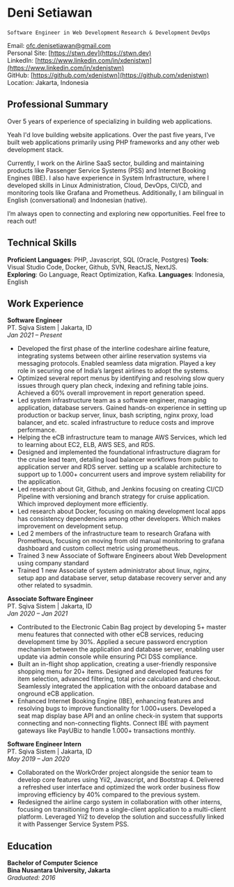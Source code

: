 # **Deni Setiawan**
`Software Engineer in Web Development` `Research & Development` `DevOps`

Email: ofc.denisetiawan@gmail.com   
Personal Site: [https://stwn.dev](https://stwn.dev)  
LinkedIn: [https://www.linkedin.com/in/xdenistwn](https://www.linkedin.com/in/xdenistwn)  
GitHub: [https://github.com/xdenistwn](https://github.com/xdenistwn)  
Location: Jakarta, Indonesia  

## **Professional Summary**

Over 5 years of experience of specializing in building web applications.

Yeah I'd love building website applications. Over the past five years, I’ve built web applications primarily using PHP frameworks and any other web development stack.

Currently, I work on the Airline SaaS sector, building and maintaining products like Passenger Service Systems (PSS) and Internet Booking Engines (IBE). I also have experience in System Infrastructure, where I developed skills in Linux Administration, Cloud, DevOps, CI/CD, and monitoring tools like Grafana and Prometheus. Additionally, I am bilingual in English (conversational) and Indonesian (native).

I’m always open to connecting and exploring new opportunities. Feel free to reach out!

## **Technical Skills**

**Proficient Languages**: PHP, Javascript, SQL (Oracle, Postgres)
**Tools**: Visual Studio Code, Docker, Github, SVN, ReactJS, NextJS.  
**Exploring**: Go Language, React Optimization, Kafka.
**Languages**: Indonesia, English  

## **Work Experience**

**Software Engineer**  
PT. Sqiva Sistem | Jakarta, ID     
*Jan 2021 – Present*

- Developed the first phase of the interline codeshare airline feature, integrating systems between other airline reservation systems via messaging protocols. Enabled seamless data migration. Played a key role in securing one of India’s largest airlines to adopt the systems.
- Optimized several report menus by identifying and resolving slow query issues through query plan check, indexing and refining table joins. Achieved a 60% overall improvement in report generation speed.
- Led system infrastructure team as a software engineer, managing application, database servers. Gained hands-on experience in setting up production or backup server, linux, bash scripting, nginx proxy, load balancer, and etc. scaled infrastructure to reduce costs and improve performance.
- Helping the eCB infrastructure team to manage AWS Services, which led to learning about EC2, ELB, AWS SES, and RDS.
- Designed and implemented the foundational infrastructure diagram for the cruise lead team, detailing load balancer workflows from public to application server and RDS server. setting up a scalable architecture to support up to 1.000+ concurrent users and improve system reliability for the application.
- Led research about Git, Github, and Jenkins focusing on creating CI/CD Pipeline with versioning and branch strategy for cruise application. Which improved deployment more efficiently.
- Led research about Docker, focusing on making development local apps has consistency dependencies among other developers. Which makes improvement on development setup.
- Led 2 members of the infrastructure team to research Grafana with Prometheus, focusing on moving from old manual monitoring to grafana dashboard and custom collect metric using prometheus.
- Trained 3 new Associate of Software Engineers about Web Development using company standard
- Trained 1 new Associate of system administrator about linux, nginx, setup app and database server, setup database recovery server and any other related to sysadmin.

**Associate Software Engineer**  
PT. Sqiva Sistem | Jakarta, ID      
*Jan 2020 – Jan 2021*

- Contributed to the Electronic Cabin Bag project by developing 5+ master menu features that connected with other eCB services, reducing development time by 30%. Applied a secure password encryption mechanism between the application and database server, enabling user update via admin console while ensuring PCI DSS compliance.
- Built an in-flight shop application, creating a user-friendly responsive shopping menu for 20+ items. Designed and developed features for item selection, advanced filtering, total price calculation and checkout. Seamlessly integrated the application with the onboard database and onground eCB application.
- Enhanced Internet Booking Engine (IBE), enhancing features and resolving bugs to improve functionality for 1.000+users. Developed a seat map display base API and an online check-in system that supports connecting and non-connecting flights. Connect IBE with payment gateways like PayUBiz to handle 1.000+ transactions monthly.

**Software Engineer Intern**  
PT. Sqiva Sistem | Jakarta, ID         
*May 2019 – Jan 2020*

- Collaborated on the WorkOrder project alongside the senior team to develop core features using Yii2, Javascript, and Bootstrap 4. Delivered a refreshed user interface and optimized the work order business flow improving efficiency by 40% compared to the previous system.
- Redesigned the airline cargo system in collaboration with other interns, focusing on transitioning from a single-client application to a multi-client platform. Leveraged Yii2 to develop the solution and successfully linked it with Passenger Service System PSS.

## **Education**

**Bachelor of Computer Science**    
**Bina Nusantara University, Jakarta**  
*Graduated: 2016*
